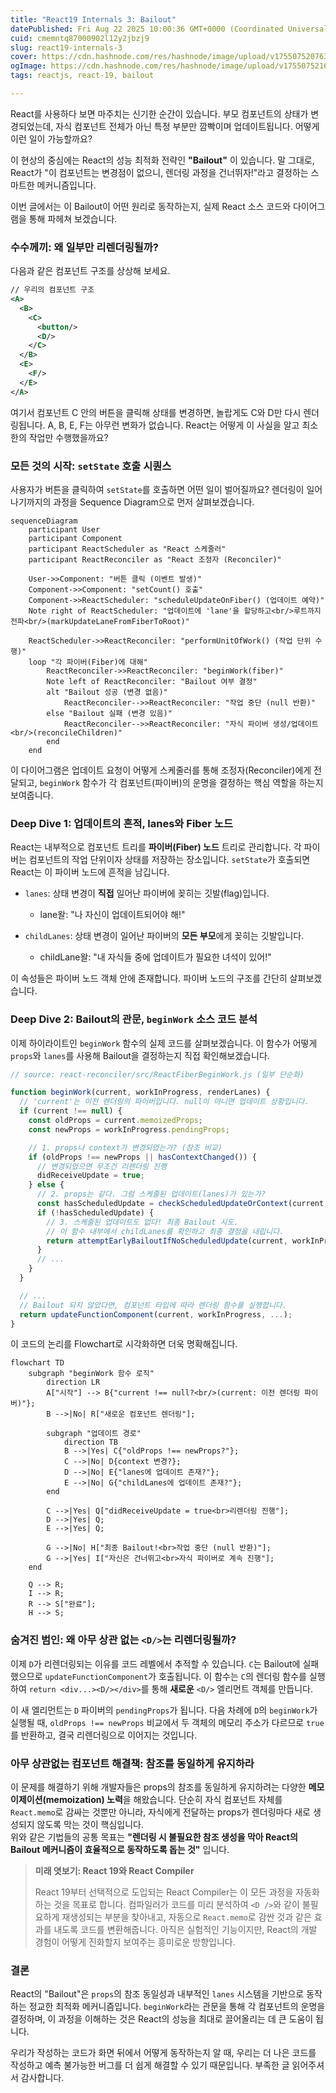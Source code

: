 ```yaml
---
title: "React19 Internals 3: Bailout"
datePublished: Fri Aug 22 2025 10:00:36 GMT+0000 (Coordinated Universal Time)
cuid: cmemntq87000902l12y2jbzj9
slug: react19-internals-3
cover: https://cdn.hashnode.com/res/hashnode/image/upload/v1755075207638/c9dc104a-326f-455c-a9c9-93f71abb4455.png
ogImage: https://cdn.hashnode.com/res/hashnode/image/upload/v1755075216064/35e58831-e13a-4d0f-a68e-b745474ac0b5.png
tags: reactjs, react-19, bailout

---
```


React를 사용하다 보면 마주치는 신기한 순간이 있습니다. 부모 컴포넌트의 상태가 변경되었는데, 자식 컴포넌트 전체가 아닌 특정 부분만 깜빡이며 업데이트됩니다. 어떻게 이런 일이 가능할까요?

이 현상의 중심에는 React의 성능 최적화 전략인 **"Bailout"** 이 있습니다. 말 그대로, React가 "이 컴포넌트는 변경점이 없으니, 렌더링 과정을 건너뛰자!"라고 결정하는 스마트한 메커니즘입니다.

이번 글에서는 이 Bailout이 어떤 원리로 동작하는지, 실제 React 소스 코드와 다이어그램을 통해 파헤쳐 보겠습니다.

### 수수께끼: 왜 일부만 리렌더링될까?

다음과 같은 컴포넌트 구조를 상상해 보세요.

```xml
// 우리의 컴포넌트 구조
<A>
  <B>
    <C>
      <button/>
      <D/>
    </C>
  </B>
  <E>
    <F/>
  </E>
</A>
```

여기서 컴포넌트 C 안의 버튼을 클릭해 상태를 변경하면, 놀랍게도 C와 D만 다시 렌더링됩니다. A, B, E, F는 아무런 변화가 없습니다. React는 어떻게 이 사실을 알고 최소한의 작업만 수행했을까요?

### 모든 것의 시작: `setState` 호출 시퀀스

사용자가 버튼을 클릭하여 `setState`를 호출하면 어떤 일이 벌어질까요? 렌더링이 일어나기까지의 과정을 Sequence Diagram으로 먼저 살펴보겠습니다.

```mermaid
sequenceDiagram
    participant User
    participant Component
    participant ReactScheduler as "React 스케줄러"
    participant ReactReconciler as "React 조정자 (Reconciler)"

    User->>Component: "버튼 클릭 (이벤트 발생)"
    Component->>Component: "setCount() 호출"
    Component->>ReactScheduler: "scheduleUpdateOnFiber() (업데이트 예약)"
    Note right of ReactScheduler: "업데이트에 'lane'을 할당하고<br/>루트까지 전파<br/>(markUpdateLaneFromFiberToRoot)"

    ReactScheduler->>ReactReconciler: "performUnitOfWork() (작업 단위 수행)"
    loop "각 파이버(Fiber)에 대해"
        ReactReconciler->>ReactReconciler: "beginWork(fiber)"
        Note left of ReactReconciler: "Bailout 여부 결정"
        alt "Bailout 성공 (변경 없음)"
            ReactReconciler-->>ReactReconciler: "작업 중단 (null 반환)"
        else "Bailout 실패 (변경 있음)"
            ReactReconciler-->>ReactReconciler: "자식 파이버 생성/업데이트<br/>(reconcileChildren)"
        end
    end
```

이 다이어그램은 업데이트 요청이 어떻게 스케줄러를 통해 조정자(Reconciler)에게 전달되고, `beginWork` 함수가 각 컴포넌트(파이버)의 운명을 결정하는 핵심 역할을 하는지 보여줍니다.

### Deep Dive 1: 업데이트의 흔적, lanes와 Fiber 노드

React는 내부적으로 컴포넌트 트리를 **파이버(Fiber) 노드** 트리로 관리합니다. 각 파이버는 컴포넌트의 작업 단위이자 상태를 저장하는 장소입니다. `setState`가 호출되면 React는 이 파이버 노드에 흔적을 남깁니다.

* `lanes`: 상태 변경이 **직접** 일어난 파이버에 꽂히는 깃발(flag)입니다.
    
    * lane왈: "나 자신이 업데이트되어야 해!"
        
* `childLanes`: 상태 변경이 일어난 파이버의 **모든 부모**에게 꽂히는 깃발입니다.
    
    * childLane왈: "내 자식들 중에 업데이트가 필요한 녀석이 있어!"
        

이 속성들은 파이버 노드 객체 안에 존재합니다. 파이버 노드의 구조를 간단히 살펴보겠습니다.

### Deep Dive 2: Bailout의 관문, `beginWork` 소스 코드 분석

이제 하이라이트인 `beginWork` 함수의 실제 코드를 살펴보겠습니다. 이 함수가 어떻게 `props`와 `lanes`를 사용해 Bailout을 결정하는지 직접 확인해보겠습니다.

```javascript
// source: react-reconciler/src/ReactFiberBeginWork.js (일부 단순화)

function beginWork(current, workInProgress, renderLanes) {
  // 'current'는 이전 렌더링의 파이버입니다. null이 아니면 업데이트 상황입니다.
  if (current !== null) {
    const oldProps = current.memoizedProps;
    const newProps = workInProgress.pendingProps;

    // 1. props나 context가 변경되었는가? (참조 비교)
    if (oldProps !== newProps || hasContextChanged()) {
      // 변경되었으면 무조건 리렌더링 진행
      didReceiveUpdate = true;
    } else {
      // 2. props는 같다. 그럼 스케줄된 업데이트(lanes)가 있는가?
      const hasScheduledUpdate = checkScheduledUpdateOrContext(current, renderLanes);
      if (!hasScheduledUpdate) {
        // 3. 스케줄된 업데이트도 없다! 최종 Bailout 시도.
        // 이 함수 내부에서 childLanes를 확인하고 최종 결정을 내립니다.
        return attemptEarlyBailoutIfNoScheduledUpdate(current, workInProgress, renderLanes);
      }
      // ...
    }
  }

  // ...
  // Bailout 되지 않았다면, 컴포넌트 타입에 따라 렌더링 함수를 실행합니다.
  return updateFunctionComponent(current, workInProgress, ...);
}
```

이 코드의 논리를 Flowchart로 시각화하면 더욱 명확해집니다.

```mermaid
flowchart TD
    subgraph "beginWork 함수 로직"
        direction LR
        A["시작"] --> B{"current !== null?<br/>(current: 이전 렌더링 파이버)"};
        B -->|No| R["새로운 컴포넌트 렌더링"];

        subgraph "업데이트 경로"
            direction TB
            B -->|Yes| C{"oldProps !== newProps?"};
            C -->|No| D{context 변경?};
            D -->|No| E{"lanes에 업데이트 존재?"};
            E -->|No| G{"childLanes에 업데이트 존재?"};
        end

        C -->|Yes| Q["didReceiveUpdate = true<br>리렌더링 진행"];
        D -->|Yes| Q;
        E -->|Yes| Q;
        
        G -->|No| H["최종 Bailout!<br>작업 중단 (null 반환)"];
        G -->|Yes| I["자신은 건너뛰고<br>자식 파이버로 계속 진행"];
    end

    Q --> R;
    I --> R;
    R --> S["완료"];
    H --> S;
```

### 숨겨진 범인: 왜 아무 상관 없는 `<D/>`는 리렌더링될까?

이제 `D`가 리렌더링되는 이유를 코드 레벨에서 추적할 수 있습니다. `C`는 Bailout에 실패했으므로 `updateFunctionComponent`가 호출됩니다. 이 함수는 `C`의 렌더링 함수를 실행하여 `return <div...><D/></div>`를 통해 **새로운** `<D/>` 엘리먼트 객체를 만듭니다.

이 새 엘리먼트는 `D` 파이버의 `pendingProps`가 됩니다. 다음 차례에 `D`의 `beginWork`가 실행될 때, `oldProps !== newProps` 비교에서 두 객체의 메모리 주소가 다르므로 `true`를 반환하고, 결국 리렌더링으로 이어지는 것입니다.

### 아무 상관없는 컴포넌트 해결책: 참조를 동일하게 유지하라

이 문제를 해결하기 위해 개발자들은 props의 참조를 동일하게 유지하려는 다양한 **메모이제이션(memoization) 노력**을 해왔습니다. 단순히 자식 컴포넌트 자체를 `React.memo`로 감싸는 것뿐만 아니라, 자식에게 전달하는 props가 렌더링마다 새로 생성되지 않도록 막는 것이 핵심입니다.  
위와 같은 기법들의 공통 목표는 **"렌더링 시 불필요한 참조 생성을 막아 React의 Bailout 메커니즘이 효율적으로 동작하도록 돕는 것"** 입니다.

> **미래 엿보기: React 19와 React Compiler**
> 
> React 19부터 선택적으로 도입되는 React Compiler는 이 모든 과정을 자동화하는 것을 목표로 합니다. 컴파일러가 코드를 미리 분석하여 `<D />`와 같이 불필요하게 재생성되는 부분을 찾아내고, 자동으로 `React.memo`로 감싼 것과 같은 효과를 내도록 코드를 변환해줍니다. 아직은 실험적인 기능이지만, React의 개발 경험이 어떻게 진화할지 보여주는 흥미로운 방향입니다.

### 결론

React의 "Bailout"은 `props`의 참조 동일성과 내부적인 `lanes` 시스템을 기반으로 동작하는 정교한 최적화 메커니즘입니다. `beginWork`라는 관문을 통해 각 컴포넌트의 운명을 결정하며, 이 과정을 이해하는 것은 React의 성능을 최대로 끌어올리는 데 큰 도움이 됩니다.

우리가 작성하는 코드가 화면 뒤에서 어떻게 동작하는지 알 때, 우리는 더 나은 코드를 작성하고 예측 불가능한 버그를 더 쉽게 해결할 수 있기 때문입니다. 부족한 글 읽어주셔서 감사합니다.